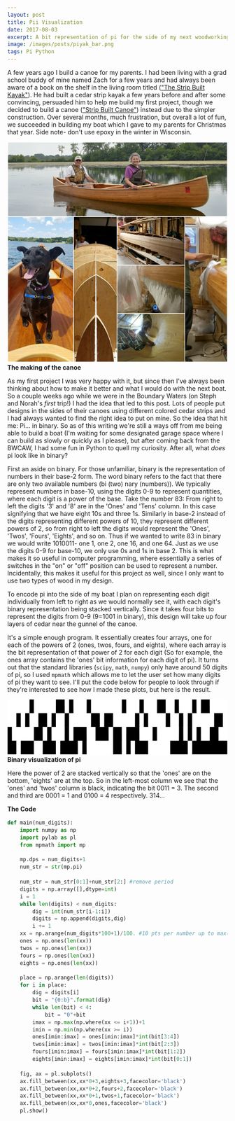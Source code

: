 ```yaml
---
layout: post
title: Pii Visualization
date: 2017-08-03
excerpt: A bit representation of pi for the side of my next woodworking project.
image: /images/posts/piyak_bar.png
tags: Pi Python
---
```


A few years ago I build a canoe for my parents. I had been living with a grad school buddy of mine named Zach for a few years and had always been aware of a book on the shelf in the living room titled (["The Strip Built Kayak"](https://www.amazon.com/Strip-Built-Sea-Kayak-Rugged-Beautiful/dp/007057989X/ref=sr_1_1?s=books&ie=UTF8&qid=1501772261&sr=1-1&keywords=strip+kayak)). He had built a cedar strip kayak a few years before and after some convincing, persuaded him to help me build my first project, though we decided to build a canoe (["Strip Built Canoe"](https://www.amazon.com/Strip-Built-Canoe-beautiful-lightweight/dp/1419660780)) instead due to the simpler construction. Over several months, much frustration, but overall a lot of fun, we succeeded in building my boat which I gave to my parents for Christmas that year. Side note- don't use epoxy in the winter in Wisconsin.

![image](/images/posts/piyak_canoe_collage.png)
**The making of the canoe**

As my first project I was very happy with it, but since then I've always been thinking about how to make it better and what I would do with the next boat. So a couple weeks ago while we were in the Boundary Waters (on Steph and Norah's *first* trip!) I had the idea that led to this post. Lots of people put designs in the sides of their canoes using different colored cedar strips and I had always wanted to find the right idea to put on mine. So the idea that hit me: Pi... in binary. So as of this writing we're still a ways off from me being able to build a boat (I'm waiting for some designated garage space where I can build as slowly or quickly as I please), but after coming back from the BWCAW, I had some fun in Python to quell my curiosity. After all, what *does* pi look like in binary?

First an aside on binary. For those unfamiliar, binary is the representation of numbers in their base-2 form. The word binary refers to the fact that there are only two available numbers (bi (two) nary (numbers)). We typically represent numbers in base-10, using the digits 0-9 to represent quantities, where each digit is a power of the base. Take the number 83: From right to left the digits '3' and '8' are in the 'Ones' and 'Tens' column. In this case signifying that we have eight 10s and three 1s. Similarly in base-2 instead of the digits representing different powers of 10, they represent different powers of 2, so from right to left the digits would represent the 'Ones', 'Twos', 'Fours', 'Eights', and so on. Thus if we wanted to write 83 in binary we would write 1010011- one 1, one 2, one 16, and one 64. Just as we use the digits 0-9 for base-10, we only use 0s and 1s in base 2. This is what makes it so useful in computer programming, where essentially a series of switches in the "on" or "off" position can be used to represent a number. Incidentally, this makes it useful for this project as well, since I only want to use two types of wood in my design.

To encode pi into the side of my boat I plan on representing each digit individually from left to right as we would normally see it, with each digit's binary representation being stacked vertically. Since it takes four bits to represent the digits from 0-9 (9=1001 in binary), this design will take up four layers of cedar near the gunnel of the canoe.

It's a simple enough program. It essentially creates four arrays, one for each of the powers of 2 (ones, twos, fours, and eights), where each array is the bit representation of that power of 2 for each digit (So for example, the ones array contains the 'ones' bit information for each digit of pi). It turns out that the standard libraries (`scipy`, `math`, `numpy`) only have around 50 digits of pi, so I used `mpmath` which allows me to let the user set how many digits of pi they want to see. I'll put the code below for people to look through if they're interested to see how I made these plots, but here is the result.

![image](/images/posts/piyak_bar.png)
**Binary visualization of pi**

Here the power of 2 are stacked vertically so that the 'ones' are on the bottom, 'eights' are at the top. So in the left-most column we see that the 'ones' and 'twos' column is black, indicating the bit 0011 = 3. The second and third are 0001 = 1 and 0100 = 4 respectively. 314...

**The Code**

```py
def main(num_digits):
    import numpy as np
    import pylab as pl
    from mpmath import mp

    mp.dps = num_digits+1
    num_str = str(mp.pi)

    num_str = num_str[0:1]+num_str[2:] #remove period
    digits = np.array([],dtype=int)
    i = 1
    while len(digits) < num_digits:
        dig = int(num_str[i-1:i])
        digits = np.append(digits,dig)
        i += 1
    xx = np.arange(num_digits*100+1)/100. #10 pts per number up to max(digits+1)
    ones = np.ones(len(xx))
    twos = np.ones(len(xx))
    fours = np.ones(len(xx))
    eights = np.ones(len(xx))

    place = np.arange(len(digits))
    for i in place:
        dig = digits[i]
        bit = "{0:b}".format(dig)
        while len(bit) < 4:
            bit = "0"+bit
        imax = np.max(np.where(xx <= i+1))+1
        imin = np.min(np.where(xx >= i))
        ones[imin:imax] = ones[imin:imax]*int(bit[3:4])
        twos[imin:imax] = twos[imin:imax]*int(bit[2:3])
        fours[imin:imax] = fours[imin:imax]*int(bit[1:2])
        eights[imin:imax] = eights[imin:imax]*int(bit[0:1])

    fig, ax = pl.subplots()
    ax.fill_between(xx,xx*0+3,eights+3,facecolor='black')
    ax.fill_between(xx,xx*0+2,fours+2,facecolor='black')
    ax.fill_between(xx,xx*0+1,twos+1,facecolor='black')
    ax.fill_between(xx,xx*0,ones,facecolor='black')
    pl.show()    
```
